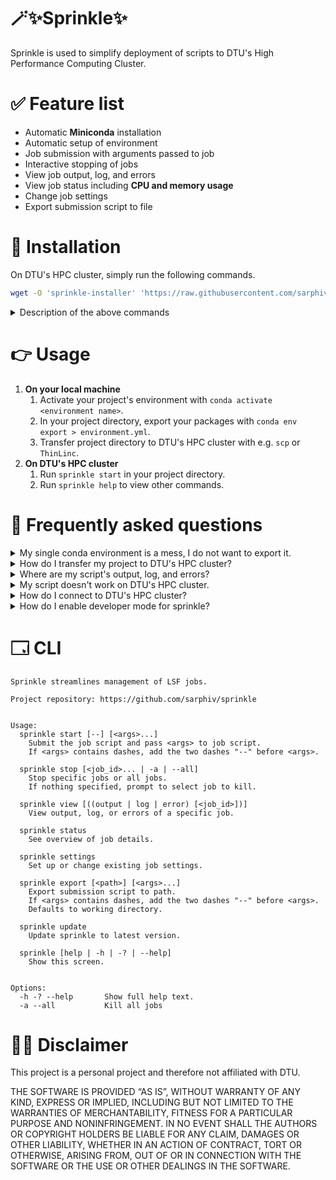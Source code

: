 # 🪄✨Sprinkle✨
Sprinkle is used to simplify deployment of scripts to DTU's High Performance Computing Cluster. 


# ✅ Feature list
- Automatic **Miniconda** installation
- Automatic setup of environment
- Job submission with arguments passed to job
- Interactive stopping of jobs
- View job output, log, and errors
- View job status including **CPU and memory usage**
- Change job settings
- Export submission script to file


# 🚀 Installation
On DTU's HPC cluster, simply run the following commands.

```bash
wget -O 'sprinkle-installer' 'https://raw.githubusercontent.com/sarphiv/sprinkle/main/bin/sprinkle' && chmod u+x sprinkle-installer && ./sprinkle-installer update && rm -f sprinkle-installer && source ~/.profile && sprinkle update && sprinkle help
```

<details>
  <summary>Description of the above commands</summary>

  ```bash
  # Downloads newest version of sprinkle
  $ wget -O 'sprinkle-installer' 'https://raw.githubusercontent.com/sarphiv/sprinkle/main/bin/sprinkle'
  # Makes the script executable
  $ chmod u+x sprinkle-installer
  # Runs the installation script
  $ ./sprinkle-installer update
  # Delete downloaded sprinkle file
  $ rm -f sprinkle-installer
  # Update environment variables of current shell
  $ source ~/.profile
  # Run installed sprinkle for final setup
  $ sprinkle update
  # Display help view
  $ sprinkle help
  ```
</details>


# 👉 Usage
1. **On your local machine**
    1. Activate your project's environment with `conda activate <environment name>`.
    0. In your project directory, export your packages with `conda env export > environment.yml`.
    0. Transfer project directory to DTU's HPC cluster with e.g. `scp` or `ThinLinc`. 
2. **On DTU's HPC cluster**
    1. Run `sprinkle start` in your project directory.
    0. Run `sprinkle help` to view other commands.


# 📖 Frequently asked questions
<details>
  <summary>My single conda environment is a mess, I do not want to export it.</summary>
  There are multiple solutions. However, remember the `environment.yml` file 
  should be created **before transfering your project to DTU's HPC cluster**.

  - __**Create a new environment**__
    1. Run `conda create -n new_environment_name`
    0. Run `conda activate new_environment_name`
    0. Run `conda install <package_name1> <package_name2> ...`
        - Example: `conda install python pip`
    0. Run `pip install <package_name1> <package_name2> ...`
        - Example: `pip install matplotlib numpy`
    0. Finally, run `conda env export > environment.yml`
  - __**Manually write the `environment.yml` file**__
    1. Create a new file called `environment.yml`
        - Example: `touch environment.yml`
    0. Write your environment file
        - Example:
            ```yaml
            name: new_environment_name
            channels:
              - defaults
              - conda-forge
              - pytorch
            dependencies:
              - python
              - pip
              - pytorch
              - pytorch-cuda
              - torchvision
              - torchaudio
              - pip:
                - tqdm
                - opencv-python
            ```

  Test your code with your new environment on your own computer first.
  It is much easier to find and fix issues there than on DTU's HPC cluster.
</details>

<details>
  <summary>How do I transfer my project to DTU's HPC cluster?</summary>
  1. **On your own computer**, navigate through a terminal to the directory **CONTAINING** your project directory.
      - Example: If your project is in `~/DTU/12345/project_directory`, navigate to `~/DTU/012345`.
  0. Run `scp -r project_directory s123456@transfer.gbar.dtu.dk:project_directory`
  0. Wait for the upload to finish
</details>

<details>
  <summary>Where are my script's output, log, and errors?</summary>
  In a bunch of files in a hidden directory called `.sprinkle` in your project directory.
</details>

<details>
  <summary>My script doesn't work on DTU's HPC cluster.</summary>
  Check the error, log, and output files with `sprinkle view error job_id`, 
  where `job_id` is for your failed job.

  The error, log, and output files can also be found 
  in a hidden directory called `.sprinkle` in your project directory.
</details>

<details>
  <summary>How do I connect to DTU's HPC cluster?</summary>
  Use `ssh s123456@login.hpc.dtu.dk` or `ThinLinc` to connect to DTU's HPC cluster.
  If you use `ssh` remember to run `linuxsh` to not overload the login node.
  Contact [HPC support](https://www.hpc.dtu.dk/) for more information and guidance.
</details>

<details>
  <summary>How do I enable developer mode for sprinkle?</summary>
  Add a file called `DEVELOPER-MODE` to `~/sprinkle/tmp/`.
  The next call to sprinkle will switch branches and recreate the environment.
  Remove the file to leave developer mode upon the next call to sprinkle.
</details>

# 🗔 CLI
```
Sprinkle streamlines management of LSF jobs.

Project repository: https://github.com/sarphiv/sprinkle


Usage:
  sprinkle start [--] [<args>...]
    Submit the job script and pass <args> to job script.
    If <args> contains dashes, add the two dashes "--" before <args>.

  sprinkle stop [<job_id>... | -a | --all]
    Stop specific jobs or all jobs.
    If nothing specified, prompt to select job to kill.

  sprinkle view [((output | log | error) [<job_id>])]
    View output, log, or errors of a specific job.

  sprinkle status
    See overview of job details.

  sprinkle settings
    Set up or change existing job settings.

  sprinkle export [<path>] [<args>...]
    Export submission script to path. 
    If <args> contains dashes, add the two dashes "--" before <args>.
    Defaults to working directory.
    
  sprinkle update
    Update sprinkle to latest version.

  sprinkle [help | -h | -? | --help]
    Show this screen.


Options:
  -h -? --help       Show full help text.
  -a --all           Kill all jobs
```

# 🧑‍⚖️ Disclaimer
This project is a personal project and therefore not affiliated with DTU. 

THE SOFTWARE IS PROVIDED “AS IS”, WITHOUT WARRANTY OF ANY KIND, EXPRESS OR IMPLIED, INCLUDING BUT NOT LIMITED TO THE WARRANTIES OF MERCHANTABILITY, FITNESS FOR A PARTICULAR PURPOSE AND NONINFRINGEMENT. IN NO EVENT SHALL THE AUTHORS OR COPYRIGHT HOLDERS BE LIABLE FOR ANY CLAIM, DAMAGES OR OTHER LIABILITY, WHETHER IN AN ACTION OF CONTRACT, TORT OR OTHERWISE, ARISING FROM, OUT OF OR IN CONNECTION WITH THE SOFTWARE OR THE USE OR OTHER DEALINGS IN THE SOFTWARE.
